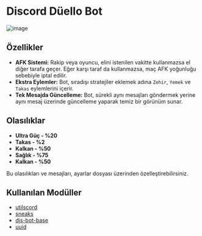 # Discord Düello Bot
![image](https://github.com/romanbaba/discord-duelbot/assets/108236042/15285b6d-a11d-4526-8195-59886ab0efc2)

## Özellikler
- **AFK Sistemi:** Rakip veya oyuncu, elini istenilen vakitte kullanmazsa el diğer tarafa geçer. Eğer karşı taraf da kullanmazsa, maç AFK yoğunluğu sebebiyle iptal edilir.
- **Ekstra Eylemler:** Bot, sıradışı stratejiler eklemek adına `Zehir`, `Yemek` ve `Takas` eylemlerini içerir.
- **Tek Mesajda Güncelleme:** Bot, sürekli aynı mesajları göndermek yerine aynı mesaj üzerinde güncelleme yaparak temiz bir görünüm sunar.

## Olasılıklar
- **Ultra Güç - %20**
- **Takas - %2**
- **Kalkan - %50**
- **Sağlık - %75**
- **Kalkan - %50**

Bu olasılıkları ve mesajları, ayarlar dosyası üzerinden özelleştirebilirsiniz.

## Kullanılan Modüller
- [utilscord](https://www.npmjs.com/package/utilscord)
- [sneaks](https://www.npmjs.com/package/sneaks)
- [djs-bot-base](https://www.npmjs.com/package/djs-bot-base)
- [uuid](https://www.npmjs.com/package/uuid)
